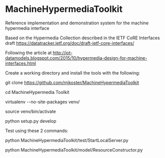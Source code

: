 # MachineHypermediaToolkit
Reference implementation and demonstration system for the machine hypermedia interface

Based on the Hypermedia Collection described in the IETF CoRE Interfaces draft 
https://datatracker.ietf.org/doc/draft-ietf-core-interfaces/

Following the article at
http://iot-datamodels.blogspot.com/2015/10/hypermedia-design-for-machine-interfaces.html

Create a working directory and install the tools with the following:

git clone https://github.com/mjkoster/MachineHypermediaToolkit 

cd MachineHypermedia Toolkit

virtualenv --no-site-packages venv/ 

source venv/bin/activate

python setup.py develop


Test using these 2 commands:

python MachineHypermediaToolkit/test/StartLocalServer.py

python MachineHypermediaToolkit/model/ResourceConstructor.py